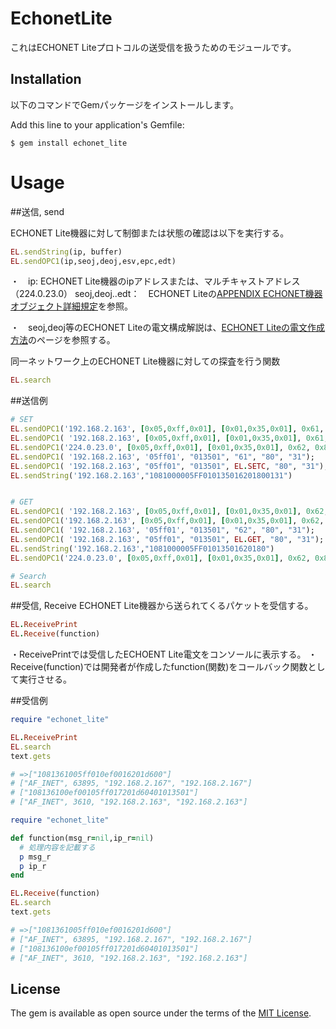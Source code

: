 # EchonetLite
これはECHONET Liteプロトコルの送受信を扱うためのモジュールです。

## Installation
以下のコマンドでGemパッケージをインストールします。

Add this line to your application's Gemfile:

```
$ gem install echonet_lite
```

# Usage

##送信, send

ECHONET Lite機器に対して制御または状態の確認は以下を実行する。

```ruby
EL.sendString(ip, buffer)
EL.sendOPC1(ip,seoj,deoj,esv,epc,edt)
```
・　ip: ECHONET Lite機器のipアドレスまたは、マルチキャストアドレス（224.0.23.0）
seoj,deoj..edt：　ECHONET Liteの[APPENDIX ECHONET機器オブジェクト詳細規定](https://echonet.jp/spec_object_rh/)を参照。

・　seoj,deoj等のECHONET Liteの電文構成解説は、[ECHONET Liteの電文作成方法](http://qiita.com/miyazawa_shi/items/725bc5eb6590be72970d)のページを参照する。

同一ネットワーク上のECHONET Lite機器に対しての探査を行う関数

```ruby
EL.search
```

##送信例

```ruby
# SET
EL.sendOPC1('192.168.2.163', [0x05,0xff,0x01], [0x01,0x35,0x01], 0x61, 0x80,[0x30])
EL.sendOPC1( '192.168.2.163', [0x05,0xff,0x01], [0x01,0x35,0x01], 0x61, 0x80,0x30)
EL.sendOPC1('224.0.23.0', [0x05,0xff,0x01], [0x01,0x35,0x01], 0x62, 0x80,0x30)
EL.sendOPC1( '192.168.2.163', '05ff01', "013501", "61", "80", "31");
EL.sendOPC1( '192.168.2.163', "05ff01", "013501", EL.SETC, "80", "31");
EL.sendString('192.168.2.163',"1081000005FF010135016201800131")


# GET
EL.sendOPC1( '192.168.2.163', [0x05,0xff,0x01], [0x01,0x35,0x01], 0x62, 0x80)
EL.sendOPC1('192.168.2.163', [0x05,0xff,0x01], [0x01,0x35,0x01], 0x62, 0x80)
EL.sendOPC1( '192.168.2.163', '05ff01', "013501", "62", "80", "31");
EL.sendOPC1( '192.168.2.163', "05ff01", "013501", EL.GET, "80", "31");
EL.sendString('192.168.2.163',"1081000005FF01013501620180")
EL.sendOPC1('224.0.23.0', [0x05,0xff,0x01], [0x01,0x35,0x01], 0x62, 0x80)

# Search
EL.search

```

##受信, Receive
ECHONET Lite機器から送られてくるパケットを受信する。

```ruby
EL.ReceivePrint
EL.Receive(function)
```
・ReceivePrintでは受信したECHOENT Lite電文をコンソールに表示する。
・Receive(function)では開発者が作成したfunction(関数)をコールバック関数として実行させる。

##受信例

```ruby
require "echonet_lite"

EL.ReceivePrint
EL.search
text.gets

# =>["1081361005ff010ef0016201d600"]
# ["AF_INET", 63895, "192.168.2.167", "192.168.2.167"]
# ["108136100ef00105ff017201d60401013501"]
# ["AF_INET", 3610, "192.168.2.163", "192.168.2.163"]
```

```ruby
require "echonet_lite"

def function(msg_r=nil,ip_r=nil)
  # 処理内容を記載する
  p msg_r
  p ip_r
end

EL.Receive(function)
EL.search
text.gets

# =>["1081361005ff010ef0016201d600"]
# ["AF_INET", 63895, "192.168.2.167", "192.168.2.167"]
# ["108136100ef00105ff017201d60401013501"]
# ["AF_INET", 3610, "192.168.2.163", "192.168.2.163"]
```

## License

The gem is available as open source under the terms of the [MIT License](http://opensource.org/licenses/MIT).
